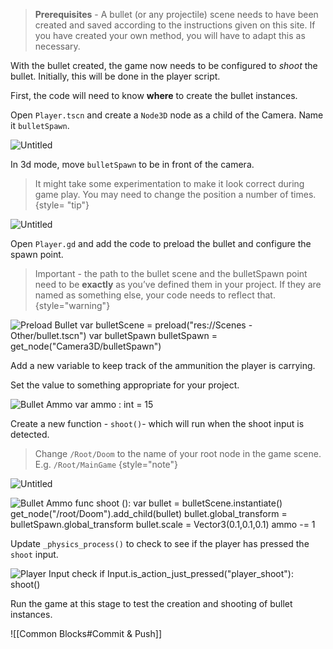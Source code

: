 
> **Prerequisites** - A bullet (or any projectile) scene needs to have been created and saved according to the instructions given on this site. If you have created your own method, you will have to adapt this as necessary.

With the bullet created, the game now needs to be configured to *shoot* the bullet. Initially, this will be done in the player script.

First, the code will need to know **where** to create the bullet instances. 

Open `Player.tscn` and create a `Node3D` node as a child of the Camera. Name it `bulletSpawn`.  

![Untitled](bulletShooting-bulletSpawn.png)

In 3d mode, move `bulletSpawn` to be in front of the camera. 

> It might take some experimentation to make it look correct during game play. You may need to change the position a number of times.
{style= "tip"}

![Untitled](bulletShooting-bulletSpawnPosition.png)

Open `Player.gd` and add the code to preload the bullet and configure the spawn point.

> Important - the path to the bullet scene and the bulletSpawn point need to be **exactly** as you’ve defined them in your project. If they are named as something else, your code needs to reflect that.
{style="warning"}

<tabs>
<tab title="Screenshot">
<img src="bulletShooting-PreloadBullet.png" alt="Preload Bullet"/>
</tab>
<tab title="Code">
<code-block>
var bulletScene = preload("res://Scenes - Other/bullet.tscn")
var bulletSpawn
</code-block>

<code-block>
bulletSpawn = get_node("Camera3D/bulletSpawn")
</code-block>
</tab>
</tabs>


Add a new variable to keep track of the ammunition the player is carrying.

Set the value to something appropriate for your project.

<tabs>
<tab title="Screenshot">
<img src="bulletShooting-Ammo.png" alt="Bullet Ammo"/>
</tab>
<tab title="Code">

<code-block>
var ammo : int = 15
</code-block>
</tab>
</tabs>


Create a new function - `shoot()`- which will run when the shoot input is detected.

> Change `/Root/Doom` to the name of your root node in the game scene. E.g. `/Root/MainGame`
{style="note"}

![Untitled](bulletShooting-RootGame.png)

<tabs>
<tab title="Screenshot">
<img src="bulletShooting-ScriptShoot.png" alt="Bullet Ammo"/>
</tab>
<tab title="Code">
<code-block>
func shoot ():
    var bullet = bulletScene.instantiate()
    get_node("/root/Doom").add_child(bullet)
    bullet.global_transform = bulletSpawn.global_transform
    bullet.scale = Vector3(0.1,0.1,0.1)
    ammo -= 1
</code-block>
</tab>
</tabs>

Update `_physics_process()` to check to see if the player has pressed the `shoot` input. 

<tabs>
<tab title="Screenshot">
<img src="bulletShooting-PlayerInput.png" alt="Player Input check"/>
</tab>
<tab title="Code">
<code-block>
if Input.is_action_just_pressed("player_shoot"):
    shoot()
</code-block>
</tab>
</tabs>


Run the game at this stage to test the creation and shooting of bullet instances.


![[Common Blocks#Commit & Push]]